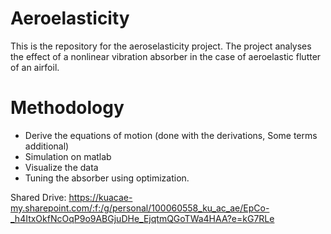 # Aeroelasticity
This is the repository for the aeroselasticity project. 
The project analyses the effect of a nonlinear vibration absorber in the case of aeroelastic flutter of an airfoil.


# Methodology
- Derive the equations of motion (done with the derivations, Some terms additional)
- Simulation on matlab
- Visualize the data
- Tuning the absorber using optimization.


Shared Drive: https://kuacae-my.sharepoint.com/:f:/g/personal/100060558_ku_ac_ae/EpCo-_h4ItxOkfNcOqP9o9ABGjuDHe_EjqtmQGoTWa4HAA?e=kG7RLe


